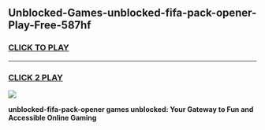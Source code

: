
## Unblocked-Games-unblocked-fifa-pack-opener-Play-Free-587hf
<h3>
<a href="https://premium76.site?title=unblocked-fifa-pack-opener&ref=21A">CLICK TO PLAY</a></h3>
<hr>

<h3>
<a href="https://premium76.site?title=unblocked-fifa-pack-opener&ref=21A">CLICK 2 PLAY</a>
  
</h3>

<a href="https://premium76.site?title=unblocked-fifa-pack-opener&ref=21A"><img src="https://clearcache.store/games.png"></a>


**unblocked-fifa-pack-opener games unblocked: Your Gateway to Fun and Accessible Online Gaming**
